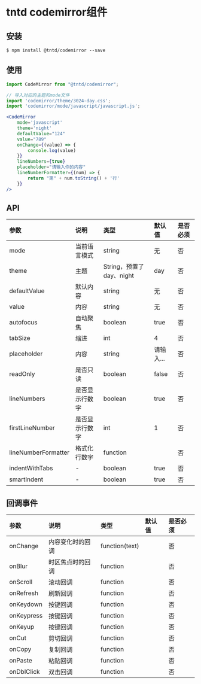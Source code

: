 # tntd codemirror组件

## 安装

```
$ npm install @tntd/codemirror --save
```

## 使用
```jsx
import CodeMirror from "@tntd/codemirror";

// 导入对应的主题和mode文件
import 'codemirror/theme/3024-day.css';
import 'codemirror/mode/javascript/javascript.js';

<CodeMirror
	mode='javascript'
	theme='night'
	defaultValue="124"
	value="789"
	onChange={(value) => {
		console.log(value)
	}}
	lineNumbers={true}
	placeholder="请输入你的内容"
	lineNumberFormatter={(num) => {
		return "第" + num.toString() + '行'
	}}
/>
```
## API
| 参数                | 说明           | 类型                     | 默认值    | 是否必须 |
| :------------------ | :------------- | :----------------------- | :-------- | :------- |
| mode                | 当前语言模式   | string                   | 无        | 否       |
| theme               | 主题           | String，预置了day、night | day       | 否       |
| defaultValue        | 默认内容       | string                   | 无        | 否       |
| value               | 内容           | string                   | 无        | 否       |
| autofocus           | 自动聚焦       | boolean                  | true      | 否       |
| tabSize             | 缩进           | int                      | 4         | 否       |
| placeholder         | 内容           | string                   | 请输入... | 否       |
| readOnly            | 是否只读       | boolean                  | false     | 否       |
| lineNumbers         | 是否显示行数字 | boolean                  | true      | 否       |
| firstLineNumber     | 是否显示行数字 | int                      | 1         | 否       |
| lineNumberFormatter | 格式化行数字   | function                 |           | 否       |
| indentWithTabs      | -              | boolean                  | true      | 否       |
| smartIndent         | -              | boolean                  | true      | 否       |

## 回调事件
| 参数       | 说明             | 类型           | 默认值 | 是否必须 |
| :--------- | :--------------- | :------------- | :----- | :------- |
| onChange   | 内容变化时的回调 | function(text) |        | 否       |
| onBlur     | 时区焦点时的回调 | function       |        | 否       |
| onScroll   | 滚动回调         | function       |        | 否       |
| onRefresh  | 刷新回调         | function       |        | 否       |
| onKeydown  | 按键回调         | function       |        | 否       |
| onKeypress | 按键回调         | function       |        | 否       |
| onKeyup    | 按键回调         | function       |        | 否       |
| onCut      | 剪切回调         | function       |        | 否       |
| onCopy     | 复制回调         | function       |        | 否       |
| onPaste    | 粘贴回调         | function       |        | 否       |
| onDblClick | 双击回调         | function       |        | 否       |



